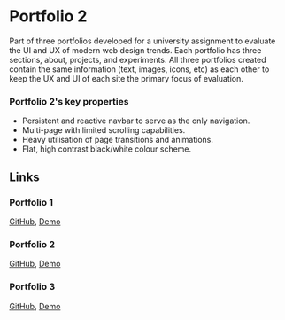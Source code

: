 # Portfolio 2

Part of three portfolios developed for a university assignment to evaluate the UI and UX of modern web design trends. Each portfolio has three sections, about, projects, and experiments. All three portfolios created contain the same information (text, images, icons, etc) as each other to keep the UX and UI of each site the primary focus of evaluation.

### Portfolio 2's key properties 

- Persistent and reactive navbar to serve as the only navigation.
- Multi-page with limited scrolling capabilities.
- Heavy utilisation of page transitions and animations.
- Flat, high contrast black/white colour scheme.

## Links
### Portfolio 1
[GitHub](https://github.com/REAZN/portfolio),
[Demo](https://portfolio1.reazn.me/)

### Portfolio 2
[GitHub](https://github.com/REAZN/portfolio2),
[Demo](https://portfolio2.reazn.me/)

### Portfolio 3
[GitHub](https://github.com/REAZN/portfolio3),
[Demo](https://portfolio3.reazn.me/)
